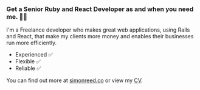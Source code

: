 ### Get a Senior Ruby and React Developer as and when you need me. 👨‍💻
I'm a Freelance developer who makes great web applications, using Rails and React, that make my clients more money and enables their businesses run more efficiently.

* Experienced ✅
* Flexible ✅
* Reliable ✅

You can find out more at [simonreed.co](https://simonreed.co) or view my [CV](https://github.com/simonreed/simonreed/blob/master/CV.md).

<!--
**simonreed/simonreed** is a ✨ _special_ ✨ repository because its `README.md` (this file) appears on your GitHub profile.

Here are some ideas to get you started:

- 🔭 I’m currently working on ...
- 🌱 I’m currently learning ...
- 👯 I’m looking to collaborate on ...
- 🤔 I’m looking for help with ...
- 💬 Ask me about ...
- 📫 How to reach me: ...
- 😄 Pronouns: ...
- ⚡ Fun fact: ...
-->
